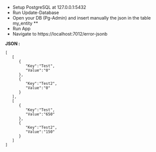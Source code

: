 - Setup PostgreSQL at 127.0.0.1:5432
- Run Update-Database
- Open your DB (Pg-Admin) and insert manually the json in the table my_entity **
- Run App
- Navigate to https://localhost:7012/error-jsonb


**JSON :**
```
[
   [
      {
         "Key":"Test",
         "Value":"0"
      },
      {
         "Key":"Test2",
         "Value":"0"
      }
   ],
   [
      {
         "Key":"Test",
         "Value":"650"
      },
      {
         "Key":"Test2",
         "Value":"150"
      }
   ]
]
```
